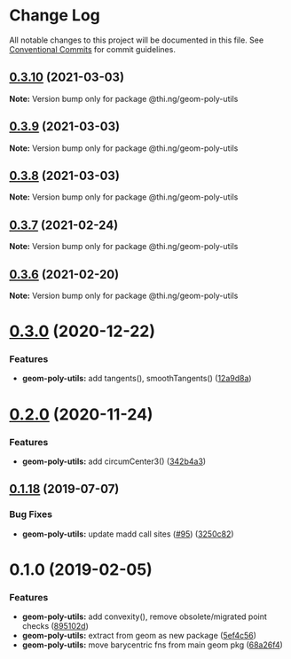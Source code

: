 # Change Log

All notable changes to this project will be documented in this file.
See [Conventional Commits](https://conventionalcommits.org) for commit guidelines.

## [0.3.10](https://github.com/thi-ng/umbrella/compare/@thi.ng/geom-poly-utils@0.3.9...@thi.ng/geom-poly-utils@0.3.10) (2021-03-03)

**Note:** Version bump only for package @thi.ng/geom-poly-utils





## [0.3.9](https://github.com/thi-ng/umbrella/compare/@thi.ng/geom-poly-utils@0.3.8...@thi.ng/geom-poly-utils@0.3.9) (2021-03-03)

**Note:** Version bump only for package @thi.ng/geom-poly-utils





## [0.3.8](https://github.com/thi-ng/umbrella/compare/@thi.ng/geom-poly-utils@0.3.7...@thi.ng/geom-poly-utils@0.3.8) (2021-03-03)

**Note:** Version bump only for package @thi.ng/geom-poly-utils





## [0.3.7](https://github.com/thi-ng/umbrella/compare/@thi.ng/geom-poly-utils@0.3.6...@thi.ng/geom-poly-utils@0.3.7) (2021-02-24)

**Note:** Version bump only for package @thi.ng/geom-poly-utils





## [0.3.6](https://github.com/thi-ng/umbrella/compare/@thi.ng/geom-poly-utils@0.3.5...@thi.ng/geom-poly-utils@0.3.6) (2021-02-20)

**Note:** Version bump only for package @thi.ng/geom-poly-utils





# [0.3.0](https://github.com/thi-ng/umbrella/compare/@thi.ng/geom-poly-utils@0.2.2...@thi.ng/geom-poly-utils@0.3.0) (2020-12-22)


### Features

* **geom-poly-utils:** add tangents(), smoothTangents() ([12a9d8a](https://github.com/thi-ng/umbrella/commit/12a9d8a641672f4c3e007a80dd08cfe9b54ce650))





# [0.2.0](https://github.com/thi-ng/umbrella/compare/@thi.ng/geom-poly-utils@0.1.66...@thi.ng/geom-poly-utils@0.2.0) (2020-11-24)


### Features

* **geom-poly-utils:** add circumCenter3() ([342b4a3](https://github.com/thi-ng/umbrella/commit/342b4a36f634966c52d92b5beb22e41f79db1451))





## [0.1.18](https://github.com/thi-ng/umbrella/compare/@thi.ng/geom-poly-utils@0.1.17...@thi.ng/geom-poly-utils@0.1.18) (2019-07-07)

### Bug Fixes

* **geom-poly-utils:** update madd call sites ([#95](https://github.com/thi-ng/umbrella/issues/95)) ([3250c82](https://github.com/thi-ng/umbrella/commit/3250c82))

# 0.1.0 (2019-02-05)

### Features

* **geom-poly-utils:** add convexity(), remove obsolete/migrated point checks ([895102d](https://github.com/thi-ng/umbrella/commit/895102d))
* **geom-poly-utils:** extract from geom as new package ([5ef4c56](https://github.com/thi-ng/umbrella/commit/5ef4c56))
* **geom-poly-utils:** move barycentric fns from main geom pkg ([68a26f4](https://github.com/thi-ng/umbrella/commit/68a26f4))
